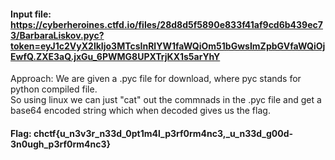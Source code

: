 #### Input file: https://cyberheroines.ctfd.io/files/28d8d5f5890e833f41af9cd6b439ec73/BarbaraLiskov.pyc?token=eyJ1c2VyX2lkIjo3MTcsInRlYW1faWQiOm51bGwsImZpbGVfaWQiOjEwfQ.ZXE3aQ.jxGu_6PWMG8UPXTrjKX1s5arYhY  
 Approach: We are given a .pyc file for download, where pyc stands for python compiled file.  
So using linux we can just "cat" out the commnads in the .pyc file and get a base64 encoded string which when decoded gives us the flag.  

#### Flag: chctf{u_n3v3r_n33d_0pt1m4l_p3rf0rm4nc3,_u_n33d_g00d-3n0ugh_p3rf0rm4nc3} 
